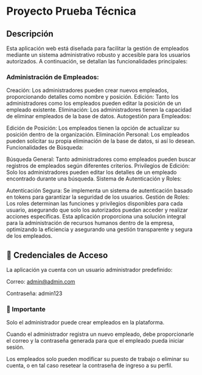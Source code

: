 # Proyecto Prueba Técnica

## Descripción

Esta aplicación web está diseñada para facilitar la gestión de empleados mediante un sistema administrativo robusto y accesible para los usuarios autorizados. A continuación, se detallan las funcionalidades principales:

### Administración de Empleados:

Creación: Los administradores pueden crear nuevos empleados, proporcionando detalles como nombre y posición.
Edición: Tanto los administradores como los empleados pueden editar la posición de un empleado existente.
Eliminación: Los administradores tienen la capacidad de eliminar empleados de la base de datos.
Autogestión para Empleados:

Edición de Posición: Los empleados tienen la opción de actualizar su posición dentro de la organización.
Eliminación Personal: Los empleados pueden solicitar su propia eliminación de la base de datos, si así lo desean.
Funcionalidades de Búsqueda:

Búsqueda General: Tanto administradores como empleados pueden buscar registros de empleados según diferentes criterios.
Privilegios de Edición: Solo los administradores pueden editar los detalles de un empleado encontrado durante una búsqueda.
Sistema de Autenticación y Roles:

Autenticación Segura: Se implementa un sistema de autenticación basado en tokens para garantizar la seguridad de los usuarios.
Gestión de Roles: Los roles determinan las funciones y privilegios disponibles para cada usuario, asegurando que solo los autorizados puedan acceder y realizar acciones específicas.
Esta aplicación proporciona una solución integral para la administración de recursos humanos dentro de la empresa, optimizando la eficiencia y asegurando una gestión transparente y segura de los empleados.

## 🔑 Credenciales de Acceso

La aplicación ya cuenta con un usuario administrador predefinido:

Correo: admin@admin.com

Contraseña: admin123

### 🎯 Importante

Solo el administrador puede crear empleados en la plataforma.

Cuando el administrador registra un nuevo empleado, debe proporcionarle el correo y la contraseña generada para que el empleado pueda iniciar sesión.

Los empleados solo pueden modificar su puesto de trabajo o eliminar su cuenta, o en tal caso resetear la contraseña de ingreso a su perfil.
